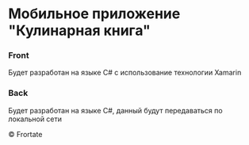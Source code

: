 # Мобильное приложение "Кулинарная книга"
### Front 
Будет разработан на языке C# с использование технологии Xamarin

### Back 
Будет разработан на языке C#, данный будут передаваться по локальной сети

&copy; Frortate
